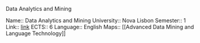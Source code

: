 Data Analytics and Mining

Name:: Data Analytics and Mining
University:: Nova Lisbon
Semester:: 1
Link:: [link](https://guia.unl.pt/en/2022/fct/program/1059/course/11563)
ECTS:: 6
Language:: English
Maps:: [[Advanced Data Mining and Language Technology]]